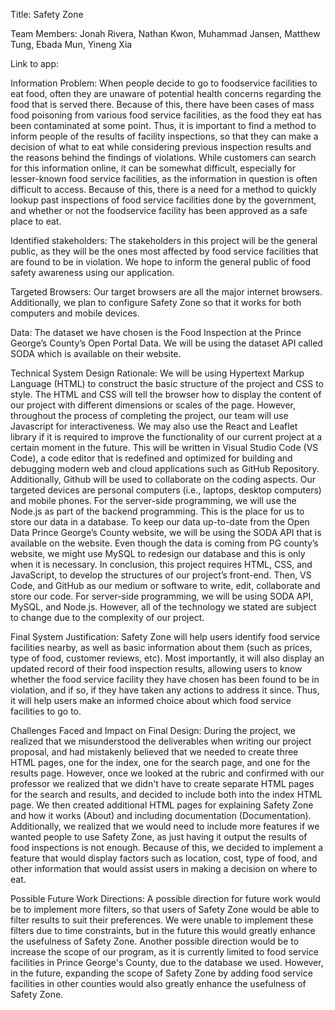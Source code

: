 Title: Safety Zone

Team Members: Jonah Rivera, Nathan Kwon, Muhammad Jansen, Matthew Tung, Ebada Mun, Yineng Xia

Link to app: 

Information Problem: When people decide to go to foodservice facilities to eat food, often they are unaware of potential health concerns regarding the food that is served there. Because of this, there have been cases of mass food poisoning from various food service facilities, as the food they eat has been contaminated at some point. Thus, it is important to find a method to inform people of the results of facility inspections, so that they can make a decision of what to eat while considering previous inspection results and the reasons behind the findings of violations. While customers can search for this information online, it can be somewhat difficult, especially for lesser-known food service facilities, as the information in question is often difficult to access. Because of this, there is a need for a method to quickly lookup past inspections of food service facilities done by the government, and whether or not the foodservice facility has been approved as a safe place to eat.

Identified stakeholders:
The stakeholders in this project will be the general public, as they will be the ones most affected by food service facilities that are found to be in violation. We hope to inform the general public of food safety awareness using our application. 

Targeted Browsers:
Our target browsers are all the major internet browsers. Additionally, we plan to configure Safety Zone so that it works for both computers and mobile devices.

Data:
The dataset we have chosen is the Food Inspection at the Prince George’s County’s Open Portal Data. We will be using the dataset API called SODA which is available on their website.

Technical System Design Rationale:
We will be using Hypertext Markup Language (HTML) to construct the basic structure of the project and CSS to style. The HTML and CSS will tell the browser how to display the content of our project with different dimensions or scales of the page. However, throughout the process of completing the project, our team will use Javascript for interactiveness. We may also use the React and Leaflet library if it is required to improve the functionality of our current project at a certain moment in the future. This will be written in Visual Studio Code (VS Code), a code editor that is redefined and optimized for building and debugging modern web and cloud applications such as GitHub Repository. Additionally, Github will be used to collaborate on the coding aspects. Our targeted devices are personal computers (i.e., laptops, desktop computers) and mobile phones.
For the server-side programming, we will use the Node.js as part of the backend programming. This is the place for us to store our data in a database. To keep our data up-to-date from the Open Data Prince George’s County website, we will be using the SODA API that is available on the website. Even though the data is coming from PG county’s website, we might use MySQL to redesign our database and this is only when it is necessary. 
In conclusion, this project requires HTML, CSS, and JavaScript, to develop the structures of our project’s front-end. Then, VS Code, and GitHub as our medium or software to write, edit, collaborate and store our code. For server-side programming, we will be using SODA API, MySQL, and Node.js. However, all of the technology we stated are subject to change due to the complexity of our project.

Final System Justification:
Safety Zone will help users identify food service facilities nearby, as well as basic information about them (such as prices, type of food, customer reviews, etc). Most importantly, it will also display an updated record of their food inspection results, allowing users to know whether the food service facility they have chosen has been found to be in violation, and if so, if they have taken any actions to address it since. Thus, it will help users make an informed choice about which food service facilities to go to.

Challenges Faced and Impact on Final Design:
During the project, we realized that we misunderstood the deliverables when writing our project proposal, and had mistakenly believed that we needed to create three HTML pages, one for the index, one for the search page, and one for the results page. However, once we looked at the rubric and confirmed with our professor we realized that we didn't have to create separate HTML pages for the search and results, and decided to include both into the index HTML page. We then created additional HTML pages for explaining Safety Zone and how it works (About) and including documentation (Documentation). Additionally, we realized that we would need to include more features if we wanted people to use Safety Zone, as just having it output the results of food inspections is not enough. Because of this, we decided to implement a feature that would display factors such as location, cost, type of food, and other information that would assist users in making a decision on where to eat.

Possible Future Work Directions:
A possible direction for future work would be to implement more filters, so that users of Safety Zone would be able to filter results to suit their preferences. We were unable to implement these filters due to time constraints, but in the future this would greatly enhance the usefulness of Safety Zone. Another possible direction would be to increase the scope of our program, as it is currently limited to food service facilities in Prince George's County, due to the database we used. However, in the future, expanding the scope of Safety Zone by adding food service facilities in other counties would also greatly enhance the usefulness of Safety Zone.
